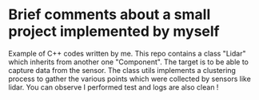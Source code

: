 # Brief comments about a small project implemented by myself

Example of C++ codes written by me.
This repo contains a class "Lidar" which inherits from another one "Component".
The target is to be able to capture data from the sensor. 
The class utils implements a clustering process to gather the various points which were collected by sensors like lidar.
You can observe I performed test and logs are also clean !
